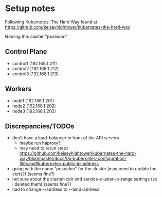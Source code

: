 # Setup notes

Following Kubernetes: The Hard Way found at https://github.com/kelseyhightower/kubernetes-the-hard-way

Naming this cluster "poseidon"

## Control Plane

- control1 (192.168.1.211)
- control2 (192.168.1.212)
- control3 (192.168.1.213)

## Workers

- node1 (192.168.1.201)
- node2 (192.168.1.202)
- node3 (192.168.1.203)


## Discrepancies/TODOs

- don't have a load-balancer in front of the API servers
  - maybe run haproxy?
  - may need to rerun steps https://github.com/kelseyhightower/kubernetes-the-hard-way/blob/master/docs/05-kubernetes-configuration-files.md#kubernetes-public-ip-address
- going with the name "poseidon" for the cluster (may need to update the certs?) (seems fine?)
- not sure about the cluster-cidr and service-cluster-ip-range settings (so i deleted them) (seems fine?)
- had to change --address to --bind-address
